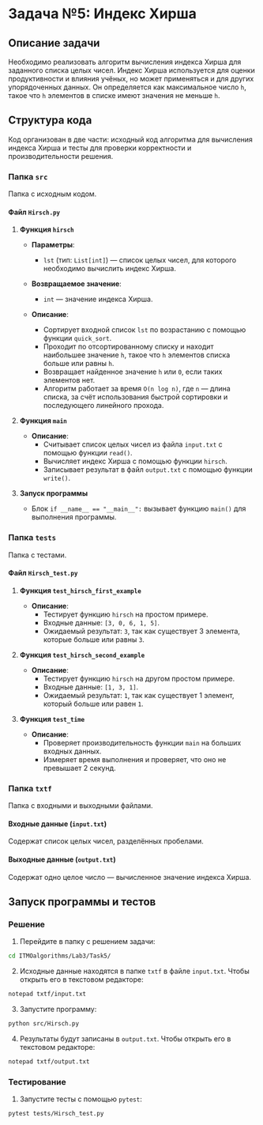 # Задача №5: Индекс Хирша

## Описание задачи
Необходимо реализовать алгоритм вычисления индекса Хирша для заданного списка целых чисел. Индекс Хирша используется для оценки продуктивности и влияния учёных, но может применяться и для других упорядоченных данных. Он определяется как максимальное число `h`, такое что `h` элементов в списке имеют значения не меньше `h`.

## Структура кода
Код организован в две части: исходный код алгоритма для вычисления индекса Хирша и тесты для проверки корректности и производительности решения.

### Папка `src`
Папка с исходным кодом.

#### Файл `Hirsch.py`

1. **Функция `hirsch`**

   - **Параметры**:
     - `lst` (тип: `List[int]`) — список целых чисел, для которого необходимо вычислить индекс Хирша.

   - **Возвращаемое значение**:
     - `int` — значение индекса Хирша.

   - **Описание**:
     - Сортирует входной список `lst` по возрастанию с помощью функции `quick_sort`.
     - Проходит по отсортированному списку и находит наибольшее значение `h`, такое что `h` элементов списка больше или равны `h`.
     - Возвращает найденное значение `h` или `0`, если таких элементов нет.
     - Алгоритм работает за время `O(n log n)`, где `n` — длина списка, за счёт использования быстрой сортировки и последующего линейного прохода.

2. **Функция `main`**

   - **Описание**:
     - Считывает список целых чисел из файла `input.txt` с помощью функции `read()`.
     - Вычисляет индекс Хирша с помощью функции `hirsch`.
     - Записывает результат в файл `output.txt` с помощью функции `write()`.

3. **Запуск программы**
   - Блок `if __name__ == "__main__":` вызывает функцию `main()` для выполнения программы.

### Папка `tests`
Папка с тестами.

#### Файл `Hirsch_test.py`

1. **Функция `test_hirsch_first_example`**

   - **Описание**:
     - Тестирует функцию `hirsch` на простом примере.
     - Входные данные: `[3, 0, 6, 1, 5]`.
     - Ожидаемый результат: `3`, так как существует 3 элемента, которые больше или равны `3`.

2. **Функция `test_hirsch_second_example`**

   - **Описание**:
     - Тестирует функцию `hirsch` на другом простом примере.
     - Входные данные: `[1, 3, 1]`.
     - Ожидаемый результат: `1`, так как существует 1 элемент, который больше или равен `1`.

3. **Функция `test_time`**

   - **Описание**:
     - Проверяет производительность функции `main` на больших входных данных.
     - Измеряет время выполнения и проверяет, что оно не превышает 2 секунд.

### Папка `txtf`
Папка с входными и выходными файлами.

#### Входные данные (`input.txt`)
Содержат список целых чисел, разделённых пробелами.

#### Выходные данные (`output.txt`)
Содержат одно целое число — вычисленное значение индекса Хирша. 

## Запуск программы и тестов

### Решение

1. Перейдите в папку с решением задачи:
```bash
cd ITMOalgorithms/Lab3/Task5/
```

2. Исходные данные находятся в папке `txtf` в файле `input.txt`. Чтобы открыть его в текстовом редакторе:
```bash
notepad txtf/input.txt
```

3. Запустите программу:
```bash
python src/Hirsch.py
```

4. Результаты будут записаны в `output.txt`. Чтобы открыть его в текстовом редакторе:
```bash
notepad txtf/output.txt
```

### Тестирование

1. Запустите тесты с помощью `pytest`:
```bash
pytest tests/Hirsch_test.py
```

